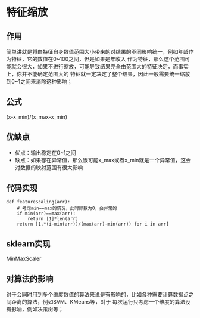 # 特征缩放

## 作用
简单讲就是将由特征自身数值范围大小带来的对结果的不同影响统一，例如年龄作为特征，它的数值在0~100之间，但是如果是年收入
作为特征，那么这个范围可能就会很大，如果不进行缩放，可能导致结果完全由范围大的特征决定，而事实上，你并不能确定范围大的
特征就一定决定了整个结果，因此一般需要统一缩放到0~1之间来消除这种影响；

## 公式
(x-x_min)/(x_max-x_min)

## 优缺点
* 优点：输出稳定在0~1之间
* 缺点：如果存在异常值，那么很可能x_max或者x_min就是一个异常值，这会对数据的映射范围有很大影响

## 代码实现

    def featureScaling(arr):
        # 考虑min==max的情况，此时除数为0，会异常的
        if min(arr)==max(arr):
            return [1]*len(arr)
        return [1.*(i-min(arr))/(max(arr)-min(arr)) for i in arr]

## sklearn实现
MinMaxScaler

## 对算法的影响
对于会同时用到多个维度数值的算法来说是有影响的，比如各种需要计算数据点之间距离的算法，例如SVM、KMeans等，对于
每次运行只考虑一个维度的算法没有影响，例如决策树等；
